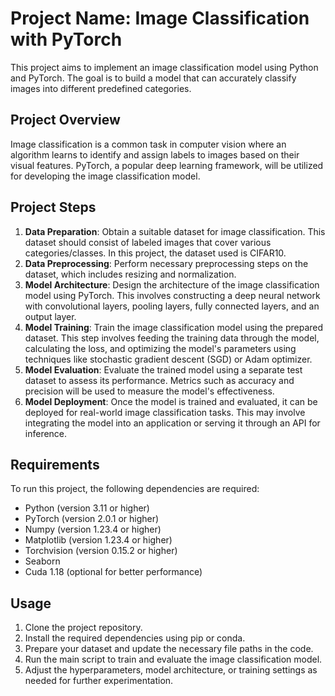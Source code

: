 
# Project Name: Image Classification with PyTorch

This project aims to implement an image classification model using Python and PyTorch. The goal is to build a model that can accurately classify images into different predefined categories.

## Project Overview
Image classification is a common task in computer vision where an algorithm learns to identify and assign labels to images based on their visual features. PyTorch, a popular deep learning framework, will be utilized for developing the image classification model.

## Project Steps
1. **Data Preparation**: Obtain a suitable dataset for image classification. This dataset should consist of labeled images that cover various categories/classes. In this project, the dataset used is CIFAR10.
2. **Data Preprocessing**: Perform necessary preprocessing steps on the dataset, which includes resizing and normalization.
3. **Model Architecture**: Design the architecture of the image classification model using PyTorch. This involves constructing a deep neural network with convolutional layers, pooling layers, fully connected layers, and an output layer.
4. **Model Training**: Train the image classification model using the prepared dataset. This step involves feeding the training data through the model, calculating the loss, and optimizing the model's parameters using techniques like stochastic gradient descent (SGD) or Adam optimizer.
5. **Model Evaluation**: Evaluate the trained model using a separate test dataset to assess its performance. Metrics such as accuracy and precision will be used to measure the model's effectiveness.
6. **Model Deployment**: Once the model is trained and evaluated, it can be deployed for real-world image classification tasks. This may involve integrating the model into an application or serving it through an API for inference.

## Requirements
To run this project, the following dependencies are required:
- Python (version 3.11 or higher)
- PyTorch (version 2.0.1 or higher)
- Numpy (version 1.23.4 or higher)
- Matplotlib (version 1.23.4 or higher)
- Torchvision (version 0.15.2 or higher)
- Seaborn
- Cuda 1.18 (optional for better performance)


## Usage
1. Clone the project repository.
2. Install the required dependencies using pip or conda.
3. Prepare your dataset and update the necessary file paths in the code.
4. Run the main script to train and evaluate the image classification model.
5. Adjust the hyperparameters, model architecture, or training settings as needed for further experimentation.

<!--

## References
Provide a list of any external resources or research papers that were referenced during the development of this project.

- Example Reference 1
- Example Reference 2

## Conclusion
This project demonstrates the implementation of an image classification model using Python and PyTorch. By following the outlined steps and adjusting the code to fit specific requirements, one can build an effective model capable of classifying images accurately. The ability to classify images opens up various applications, including object recognition, medical imaging, and autonomous vehicles.
-->